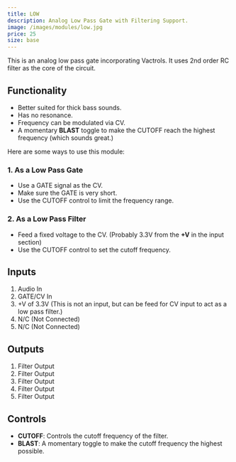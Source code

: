 ```yaml
---
title: LOW
description: Analog Low Pass Gate with Filtering Support.
image: /images/modules/low.jpg
price: 25
size: base
---
```


This is an analog low pass gate incorporating Vactrols. It uses 2nd order RC filter as the core of the circuit.

## Functionality

* Better suited for thick bass sounds.
* Has no resonance.
* Frequency can be modulated via CV.
* A momentary **BLAST** toggle to make the CUTOFF reach the highest frequency (which sounds great.)

Here are some ways to use this module:

### 1. As a Low Pass Gate

* Use a GATE signal as the CV.
* Make sure the GATE is very short.
* Use the CUTOFF control to limit the frequency range.

### 2. As a Low Pass Filter

* Feed a fixed voltage to the CV. (Probably 3.3V from the **+V** in the input section)
* Use the CUTOFF control to set the cutoff frequency.

## Inputs

1. Audio In
2. GATE/CV In
3. +V of 3.3V (This is not an input, but can be feed for CV input to act as a low pass filter.)
4. N/C (Not Connected)
5. N/C (Not Connected)

## Outputs

1. Filter Output
2. Filter Output
3. Filter Output
4. Filter Output
5. Filter Output

## Controls

* **CUTOFF**: Controls the cutoff frequency of the filter.
* **BLAST**: A momentary toggle to make the cutoff frequency the highest possible.
